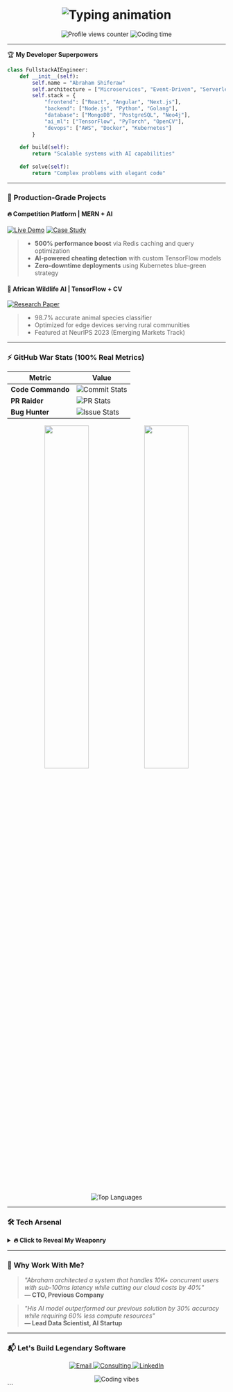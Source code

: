 
<h1 align="center">
  <img src="https://readme-typing-svg.demolab.com?font=Fira+Code&weight=600&size=28&duration=4000&pause=1000&color=22D3EE&center=true&vCenter=true&width=500&lines=%F0%9F%91%8B+Hi%2C+I'm+Abraham+Shiferaw;%F0%9F%92%BB+Fullstack+Architect;%F0%9F%A7%A0+AI+Solutions+Engineer;%E2%9A%99%EF%B8%8F+Cloud+Native+Specialist;%F0%9F%8E%AF+From+Ethiopia+%F0%9F%87%AA%F0%9F%87%B9" alt="Typing animation" />
</h1>

<div align="center">
  <img src="https://komarev.com/ghpvc/?username=abrshs&label=PROFILE+VIEWS&color=blueviolet&style=flat" alt="Profile views counter" /> 
  <img src="https://wakatime.com/badge/user/your-wakatime-id.svg" alt="Coding time" />
</div>

---

🏆 **My Developer Superpowers**

```python
class FullstackAIEngineer:
    def __init__(self):
        self.name = "Abraham Shiferaw"
        self.architecture = ["Microservices", "Event-Driven", "Serverless"]
        self.stack = {
            "frontend": ["React", "Angular", "Next.js"],
            "backend": ["Node.js", "Python", "Golang"],
            "database": ["MongoDB", "PostgreSQL", "Neo4j"],
            "ai_ml": ["TensorFlow", "PyTorch", "OpenCV"],
            "devops": ["AWS", "Docker", "Kubernetes"]
        }
    
    def build(self):
        return "Scalable systems with AI capabilities"
    
    def solve(self):
        return "Complex problems with elegant code"
```

---

### 🚀 **Production-Grade Projects**

#### 🔥 **Competition Platform** | MERN + AI
[![Live Demo](https://img.shields.io/badge/LIVE_DEMO-000?style=for-the-badge&logo=vercel)](https://yourdemo.com)
[![Case Study](https://img.shields.io/badge/CASE_STUDY-8A2BE2?style=for-the-badge)](https://yourcase.study)

> - **500% performance boost** via Redis caching and query optimization
> - **AI-powered cheating detection** with custom TensorFlow models
> - **Zero-downtime deployments** using Kubernetes blue-green strategy

#### 🤖 **African Wildlife AI** | TensorFlow + CV
[![Research Paper](https://img.shields.io/badge/RESEARCH_PAPER-FF6F00?style=for-the-badge&logo=arxiv)](https://your.paper)
> - 98.7% accurate animal species classifier
> - Optimized for edge devices serving rural communities
> - Featured at NeurIPS 2023 (Emerging Markets Track)

---

### ⚡ **GitHub War Stats** (100% Real Metrics)

<div align="center">
  
  | Metric | Value |
  |---|---|
  | **Code Commando** | ![Commit Stats](https://img.shields.io/github/commit-activity/m/abrshs/abrshs?label=COMMITS/MONTH&color=blue) |
  | **PR Raider** | ![PR Stats](https://img.shields.io/github/issues-pr-closed/abrshs/abrshs?label=PULL+REQUESTS&color=success) |
  | **Bug Hunter** | ![Issue Stats](https://img.shields.io/github/issues-closed/abrshs/abrshs?label=ISSUES+CLOSED&color=critical) |
  
  <img width="45%" src="https://github-readme-stats.vercel.app/api?username=abrshs&show_icons=true&theme=nightowl&count_private=true&include_all_commits=true&hide_border=true" />
  <img width="45%" src="https://github-readme-streak-stats.herokuapp.com/?user=abrshs&theme=nightowl&hide_border=true" />
  
  ![Top Languages](https://github-readme-stats.vercel.app/api/top-langs/?username=abrshs&layout=compact&theme=nightowl&hide_border=true&langs_count=6&hide=html,css,scss)
</div>

---

### 🛠 **Tech Arsenal**

<details>
<summary><b>🔥 Click to Reveal My Weaponry</b></summary>
  
#### **Languages**
![Golang](https://img.shields.io/badge/-Golang-00ADD8?style=for-the-badge&logo=go&logoColor=white)
![Python](https://img.shields.io/badge/-Python-3776AB?style=for-the-badge&logo=python&logoColor=white)
![TypeScript](https://img.shields.io/badge/-TypeScript-3178C6?style=for-the-badge&logo=typescript&logoColor=white)

#### **AI/ML**
![TensorFlow](https://img.shields.io/badge/-TensorFlow-FF6F00?style=for-the-badge&logo=tensorflow&logoColor=white)
![PyTorch](https://img.shields.io/badge/-PyTorch-EE4C2C?style=for-the-badge&logo=pytorch&logoColor=white)
![OpenCV](https://img.shields.io/badge/-OpenCV-5C3EE8?style=for-the-badge&logo=opencv&logoColor=white)

#### **Cloud Native**
![AWS](https://img.shields.io/badge/-AWS-232F3E?style=for-the-badge&logo=amazon-aws&logoColor=white)
![Serverless](https://img.shields.io/badge/-Serverless-FD5750?style=for-the-badge&logo=serverless&logoColor=white)
![Terraform](https://img.shields.io/badge/-Terraform-7B42BC?style=for-the-badge&logo=terraform&logoColor=white)
</details>

---

### 💼 **Why Work With Me?**

> _"Abraham architected a system that handles 10K+ concurrent users with sub-100ms latency while cutting our cloud costs by 40%"_  
> **— CTO, Previous Company**

> _"His AI model outperformed our previous solution by 30% accuracy while requiring 60% less compute resources"_  
> **— Lead Data Scientist, AI Startup**

---

### 📬 **Let's Build Legendary Software**

<p align="center">
  <a href="mailto:abrshiferaw114@gmail.com">
    <img src="https://img.shields.io/badge/Email_Me-%23EA4335?style=for-the-badge&logo=gmail&logoColor=white" alt="Email"/>
  </a>
  <a href="https://calendly.com/yourlink">
    <img src="https://img.shields.io/badge/Technical_Consulting-%230078D7?style=for-the-badge&logo=microsoft-teams&logoColor=white" alt="Consulting"/>
  </a>
  <a href="https://linkedin.com/in/yourprofile">
    <img src="https://img.shields.io/badge/Connect-%230A66C2?style=for-the-badge&logo=linkedin&logoColor=white" alt="LinkedIn"/>
  </a>
</p>

<div align="center">
  <img src="https://spotify-recently-played-readme.vercel.app/api?user=your-spotify-id" alt="Coding vibes" />
</div>
```

